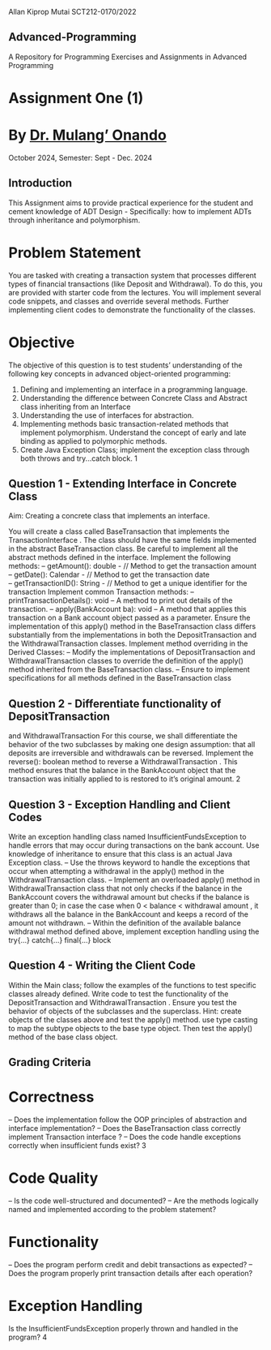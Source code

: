 Allan Kiprop Mutai
SCT212-0170/2022

## Advanced-Programming
A Repository for Programming Exercises and Assignments in Advanced Programming

# Assignment One (1)
# By [Dr. Mulang’ Onando](https://github.com/mulangonando)
October 2024, Semester: Sept - Dec. 2024
## Introduction
This Assignment aims to provide practical experience for the student and cement knowledge of ADT Design - Specifically: how to implement ADTs through
inheritance and polymorphism.

# Problem Statement
You are tasked with creating a transaction system that processes different types
of financial transactions (like Deposit and Withdrawal). To do this, you are
provided with starter code from the lectures. You will implement several code
snippets, and classes and override several methods. Further implementing client
codes to demonstrate the functionality of the classes.
# Objective
The objective of this question is to test students’ understanding of the following
key concepts in advanced object-oriented programming:
1. Defining and implementing an interface in a programming language.
2. Understanding the difference between Concrete Class and Abstract class
inheriting from an Interface
3. Understanding the use of interfaces for abstraction.
4. Implementing methods basic transaction-related methods that implement
polymorphism. Understand the concept of early and late binding as applied to polymorphic methods.
5. Create Java Exception Class; implement the exception class through both
throws and try...catch block.
1
## Question 1 - Extending Interface in Concrete Class
Aim: Creating a concrete class that implements an interface.

You will create a class called BaseTransaction that implements the TransactionInterface .
The class should have the same fields implemented in the abstract BaseTransaction
class. Be careful to implement all the abstract methods defined in the interface.
Implement the following methods:
– getAmount(): double - // Method to get the transaction amount<br>
– getDate(): Calendar - // Method to get the transaction date<br>
– getTransactionID(): String - // Method to get a unique identifier
for the transaction
Implement common Transaction methods:
– printTransactionDetails(): void – A method to print out details
of the transaction.
– apply(BankAccount ba): void – A method that applies this transaction on a Bank account object passed as a parameter. Ensure the implementation of this apply() method in the BaseTransaction class differs
substantially from the implementations in both the DepositTransaction
and the WithdrawalTransaction classes.
Implement method overriding in the Derived Classes:
– Modify the implementations of DepositTransaction and WithdrawalTransaction
classes to override the definition of the apply() method inherited from
the BaseTransaction class.
– Ensure to implement specifications for all methods defined in the BaseTransaction
class


## Question 2 - Differentiate functionality of DepositTransaction
and WithdrawalTransaction
For this course, we shall differentiate the behavior of the two subclasses by making one design assumption: that all deposits are irreversible and withdrawals
can be reversed.
Implement the reverse(): boolean method to reverse a WithdrawalTransaction .
This method ensures that the balance in the BankAccount object that the
transaction was initially applied to is restored to it’s original amount.
2


## Question 3 - Exception Handling and Client Codes
Write an exception handling class named InsufficientFundsException to
handle errors that may occur during transactions on the bank account. Use
knowledge of inheritance to ensure that this class is an actual Java Exception
class.
– Use the throws keyword to handle the exceptions that occur when attempting a withdrawal in the apply() method in the WithdrawalTransaction
class.
– Implement an overloaded apply() method in WithdrawalTransaction
class that not only checks if the balance in the BankAccount covers the
withdrawal amount but checks if the balance is greater than 0; in case
the case when 0 < balance < withdrawal amount , it withdraws all the
balance in the BankAccount and keeps a record of the amount not withdrawn.
– Within the definition of the available balance withdrawal method defined
above, implement exception handling using the try{...} catch{...} final{...}
block


## Question 4 - Writing the Client Code
Within the Main class; follow the examples of the functions to test specific
classes already defined. Write code to test the functionality of the DepositTransaction
and WithdrawalTransaction . Ensure you test the behavior of objects of the
subclasses and the superclass.
Hint: create objects of the classes above and test the apply() method.
use type casting to map the subtype objects to the base type object. Then test
the apply() method of the base class object.


## Grading Criteria
# Correctness
– Does the implementation follow the OOP principles of abstraction and
interface implementation?
– Does the BaseTransaction class correctly implement Transaction interface ?
– Does the code handle exceptions correctly when insufficient funds exist?
3
# Code Quality
– Is the code well-structured and documented?
– Are the methods logically named and implemented according to the problem statement?
# Functionality
– Does the program perform credit and debit transactions as expected?
– Does the program properly print transaction details after each operation?
# Exception Handling
Is the InsufficientFundsException properly thrown and handled in the program?
4
